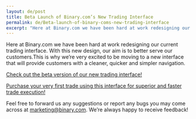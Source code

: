 ```yaml
---
layout: de/post
title: Beta Launch of Binary.com’s New Trading Interface
permalink: de/Beta-launch-of-binary-coms-new-trading-interface
excerpt: "Here at Binary.com we have been hard at work redesigning our current trading interface. With this new design, our aim is to better serve our customers.This is why we’re very excited to be moving to a new..."  
---
```



Here at Binary.com we have been hard at work redesigning our current trading interface. With this new design, our aim is to better serve our customers.This is why we’re very excited to be moving to a new interface that will provide customers with a cleaner, quicker and simpler navigation. 

[Check out the beta version of our new trading interface!](https://www.binary.com/trading?utm_source=social&utm_medium=blog&utm_campaign=WhatsNew)

[Purchase your very first trade using this interface for superior and faster trade execution!](https://www.binary.com/trading?utm_source=social&utm_medium=blog&utm_campaign=WhatsNew)

Feel free to forward us any suggestions or report any bugs you may come across at [marketing@binary.com](mailto:marketing@binary.com). We’re always happy to receive feedback!